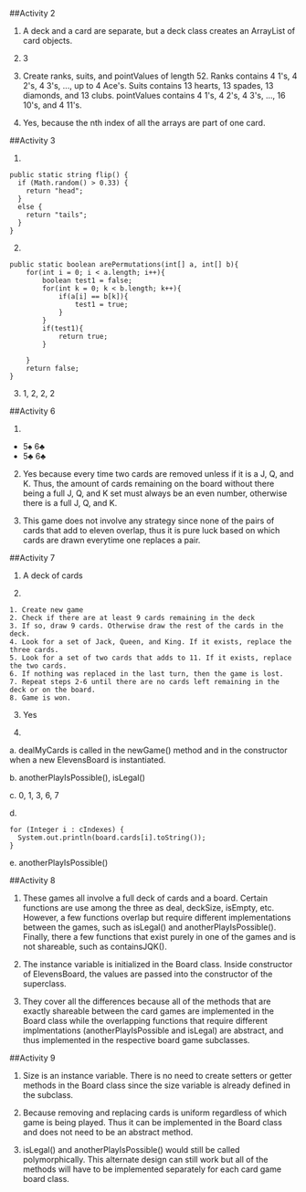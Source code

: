 ##Activity 2

1. A deck and a card are separate, but a deck class creates an ArrayList of card objects.

2. 3

3. Create ranks, suits, and pointValues of length 52. Ranks contains 4 1's, 4 2's, 4 3's, ..., up to 4 Ace's. Suits contains 13 hearts, 13 spades, 13 diamonds, and 13 clubs. pointValues contains 4 1's, 4 2's, 4 3's, ..., 16 10's, and 4 11's.

4. Yes, because the nth index of all the arrays are part of one card.

##Activity 3

1)

```
public static string flip() {
  if (Math.random() > 0.33) {
    return "head";
  }
  else {
    return "tails";
  }
}
```

2)

```
public static boolean arePermutations(int[] a, int[] b){
    for(int i = 0; i < a.length; i++){
        boolean test1 = false;
        for(int k = 0; k < b.length; k++){
            if(a[i] == b[k]){
                test1 = true;
            }
        }
        if(test1){
            return true;
        }

    }
    return false;
}
```

3) 1, 2, 2, 2

##Activity 6

1)

 - 5♠ 6♣
 - 5♣ 6♣

2) Yes because every time two cards are removed unless if it is a J, Q, and K. Thus, the amount of cards remaining on the board without there being a full J, Q, and K set must always be an even number, otherwise there is a full J, Q, and K.

3) This game does not involve any strategy since none of the pairs of cards that add to eleven overlap, thus it is pure luck based on which cards are drawn everytime one replaces a pair.

##Activity 7

1) A deck of cards

2)

```
1. Create new game
2. Check if there are at least 9 cards remaining in the deck
3. If so, draw 9 cards. Otherwise draw the rest of the cards in the deck.
4. Look for a set of Jack, Queen, and King. If it exists, replace the three cards.
5. Look for a set of two cards that adds to 11. If it exists, replace the two cards.
6. If nothing was replaced in the last turn, then the game is lost.
7. Repeat steps 2-6 until there are no cards left remaining in the deck or on the board.
8. Game is won.
```

3) Yes

4)

a. dealMyCards is called in the newGame() method and in the constructor when a new ElevensBoard is instantiated.

b. anotherPlayIsPossible(), isLegal()

c. 0, 1, 3, 6, 7

d.

```
for (Integer i : cIndexes) {
  System.out.println(board.cards[i].toString());
}
```

e. anotherPlayIsPossible()

##Activity 8

1) These games all involve a full deck of cards and a board. Certain functions are use among the three as deal, deckSize, isEmpty, etc. However, a few functions overlap but require different implementations between the games, such as isLegal() and anotherPlayIsPossible(). Finally, there a few functions that exist purely in one of the games and is not shareable, such as containsJQK().

2) The instance variable is initialized in the Board class. Inside constructor of ElevensBoard, the values are passed into the constructor of the superclass.

3) They cover all the differences because all of the methods that are exactly shareable between the card games are implemented in the Board class while the overlapping functions that require different implmentations (anotherPlayIsPossible and isLegal) are abstract, and thus implemented in the respective board game subclasses.

##Activity 9

1) Size is an instance variable. There is no need to create setters or getter methods in the Board class since the size variable is already defined in the subclass.

2) Because removing and replacing cards is uniform regardless of which game is being played. Thus it can be implemented in the Board class and does not need to be an abstract method.

3) isLegal() and anotherPlayIsPossible() would still be called polymorphically. This alternate design can still work but all of the methods will have to be implemented separately for each card game board class.
